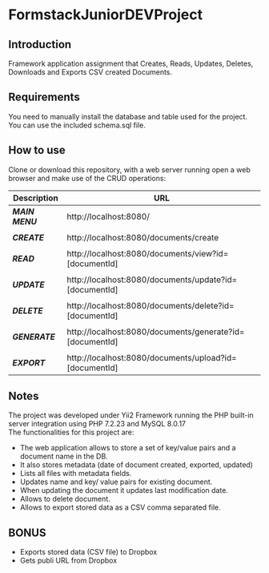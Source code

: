 # FormstackJuniorDEVProject

## Introduction
Framework application assignment that Creates, Reads, Updates, Deletes, Downloads and Exports CSV created Documents.

## Requirements
You need to manually install the database and table used for the project.
You can use the included schema.sql file.


## How to use
Clone or download this repository, with a web server running open a web browser and
make use of the CRUD operations:<br />

| Description | URL  |
| --- | --- |
|*__MAIN MENU__* | http://localhost:8080/ |
|  | |
|*__CREATE__* | http://localhost:8080/documents/create|
| |  |
|*__READ__* | http://localhost:8080/documents/view?id=[documentId] |
|  |  |
|*__UPDATE__*| http://localhost:8080/documents/update?id=[documentId] |
|  |  |
|*__DELETE__* | http://localhost:8080/documents/delete?id=[documentId] |
|  |  |
|*__GENERATE__*| http://localhost:8080/documents/generate?id=[documentId] |
|  |  |
|*__EXPORT__*| http://localhost:8080/documents/upload?id=[documentId] |



## Notes
The project was developed under Yii2 Framework running the PHP built-in server integration using PHP 7.2.23 and MySQL 8.0.17 <br />
The functionalities for this project are:<br />
* The web application allows to store a set of key/value pairs and a document name in the DB.<br />
* It also stores metadata (date of document created, exported, updated)<br />
* Lists all files with metadata fields.<br />
* Updates name and key/ value pairs for existing document.<br />
* When updating the document it updates last modification date.<br />
* Allows to delete document.<br />
* Allows to export stored data as a CSV comma separated file.<br />

## BONUS<br />
* Exports stored data (CSV file) to Dropbox <br />
* Gets publi URL from Dropbox <br />






